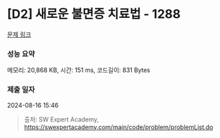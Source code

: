 # [D2] 새로운 불면증 치료법 - 1288 

[문제 링크](https://swexpertacademy.com/main/code/problem/problemDetail.do?contestProbId=AV18_yw6I9MCFAZN) 

### 성능 요약

메모리: 20,868 KB, 시간: 151 ms, 코드길이: 831 Bytes

### 제출 일자

2024-08-16 15:46



> 출처: SW Expert Academy, https://swexpertacademy.com/main/code/problem/problemList.do